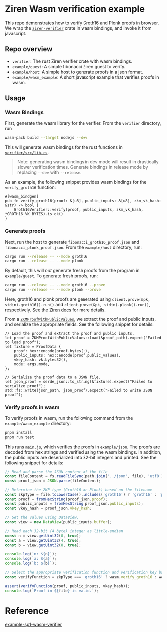 # Ziren Wasm verification example

This repo demonstrates how to verify Groth16 and Plonk proofs in browser. We wrap the [`ziren-verifier`](https://github.com/ProjectZKM/Ziren.git) crate in wasm bindings, and invoke it from javascript.

## Repo overview

- `verifier`: The rust Ziren verifier crate with wasm bindings.
- `example/guest`: A simple fibonacci Ziren guest to verify.
- `example/host`: A simple host to generate proofs in a json format.
- `example/wasm_example`: A short javascript example that verifies proofs in wasm.

## Usage

### Wasm Bindings

First, generate the wasm library for the verifier. From the `verifier` directory, run

```bash
wasm-pack build --target nodejs --dev 
```

This will generate wasm bindings for the rust functions in [`verifier/src/lib.rs`](verifier/src/lib.rs).
> Note: generating wasm bindings in dev mode will result in drastically slower verification times.
> Generate bindings in release mode by replacing `--dev` with `--release`.

As an example, the following snippet provides wasm bindings for the `verify_groth16` function:

```rust,noplayground
#[wasm_bindgen]
pub fn verify_groth16(proof: &[u8], public_inputs: &[u8], zkm_vk_hash: &str) -> bool {
    Groth16Verifier::verify(proof, public_inputs, zkm_vk_hash, *GROTH16_VK_BYTES).is_ok()
}
```

### Generate proofs

Next, run the host to generate `fibonacci_groth16_proof.json` and `fibonacci_plonk_proof.json`. From the `example/host` directory, run:

```bash
cargo run --release -- --mode groth16
cargo run --release -- --mode plonk
```

By default, this will *not* generate fresh proofs from the program in `example/guest`. To generate fresh proofs, run:

```bash
cargo run --release -- --mode groth16 --prove
cargo run --release -- --mode plonk --prove
```

Here, groth16 and plonk proofs are generated using `client.prove(&pk, stdin).groth16().run()` and `client.prove(&pk, stdin).plonk().run()`, respectively.
See the [Ziren docs](https://docs.zkm.io/dev/prover.html#proof-types) for more details.

From a [`ZKMProofWithPublicValues`](https://github.com/ProjectZKM/Ziren/blob/main/crates/sdk/src/proof.rs#L37),
we extract the proof and public inputs, and serialize the appropriate fields. See the following snippet for details:

```rust,noplayground
// Load the proof and extract the proof and public inputs.
let proof = ZKMProofWithPublicValues::load(&proof_path).expect("Failed to load proof");
let fixture = ProofData {
    proof: hex::encode(proof.bytes()),
    public_inputs: hex::encode(proof.public_values),
    vkey_hash: vk.bytes32(),
    mode: args.mode,
};

// Serialize the proof data to a JSON file.
let json_proof = serde_json::to_string(&fixture).expect("Failed to serialize proof");
std::fs::write(json_path, json_proof).expect("Failed to write JSON proof");
```

### Verify proofs in wasm

To verify proofs in wasm, run the following command from the `example/wasm_example` directory:

```bash
pnpm install
pnpm run test
```

This runs [`main.js`](example/wasm_example/main.js), which verifies the proofs in `example/json`.
The proofs are decoded from hex strings and verified using the wasm bindings. In addition, the public inputs
are deserialized into 32-bit integers and printed. See the following snippet for details:

```javascript
// Read and parse the JSON content of the file
const fileContent = fs.readFileSync(path.join("../json", file), 'utf8');
const proof_json = JSON.parse(fileContent);

// Determine the ZKP type (Groth16 or Plonk) based on the filename
const zkpType = file.toLowerCase().includes('groth16') ? 'groth16' : 'plonk';
const proof = fromHexString(proof_json.proof);
const public_inputs = fromHexString(proof_json.public_inputs);
const vkey_hash = proof_json.vkey_hash;

// Get the values using DataView.
const view = new DataView(public_inputs.buffer);

// Read each 32-bit (4 byte) integer as little-endian
const n = view.getUint32(0, true);
const a = view.getUint32(4, true);
const b = view.getUint32(8, true);

console.log(`n: ${n}`);
console.log(`a: ${a}`);
console.log(`b: ${b}`);

// Select the appropriate verification function and verification key based on ZKP type
const verifyFunction = zkpType === 'groth16' ? wasm.verify_groth16 : wasm.verify_plonk;

assert(verifyFunction(proof, public_inputs, vkey_hash));
console.log(`Proof in ${file} is valid.`);
```

# Reference

[example-sp1-wasm-verifier](https://github.com/succinctlabs/example-sp1-wasm-verifier.git)
